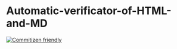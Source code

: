 # Automatic-verificator-of-HTML-and-MD

[![Commitizen friendly](https://img.shields.io/badge/commitizen-friendly-brightgreen.svg)](http://commitizen.github.io/cz-cli/)
